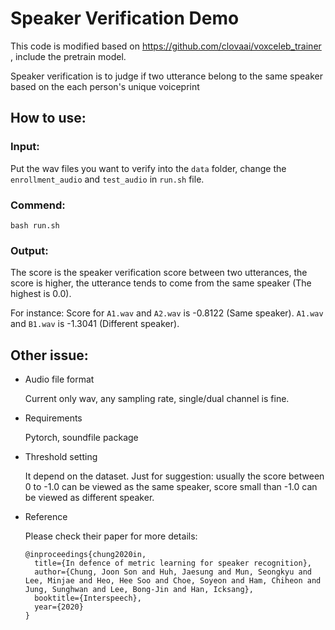 # Speaker Verification Demo

This code is modified based on https://github.com/clovaai/voxceleb_trainer , include the pretrain model.

Speaker verification is to judge if two utterance belong to the same speaker based on the each person's unique voiceprint 

## How to use:
### Input: 
  
  Put the wav files you want to verify into the `data` folder, change the `enrollment_audio` and `test_audio` in `run.sh` file.

### Commend:

```
bash run.sh
```

### Output: 
  
  The score is the speaker verification score between two utterances, the score is higher, the utterance tends to come from the same speaker (The highest is 0.0).  
  
  For instance: Score for `A1.wav` and `A2.wav` is -0.8122 (Same speaker).  `A1.wav` and `B1.wav` is -1.3041 (Different speaker).

## Other issue:

- Audio file format

	Current only wav, any sampling rate, single/dual channel is fine. 

- Requirements

	Pytorch, soundfile package

- Threshold setting

	It depend on the dataset. Just for suggestion: usually the score between 0 to -1.0 can be viewed as the same speaker, score small than -1.0 can be viewed as different speaker.

- Reference

	Please check their paper for more details:

	```
	@inproceedings{chung2020in,
	  title={In defence of metric learning for speaker recognition},
	  author={Chung, Joon Son and Huh, Jaesung and Mun, Seongkyu and Lee, Minjae and Heo, Hee Soo and Choe, Soyeon and Ham, Chiheon and Jung, Sunghwan and Lee, Bong-Jin and Han, Icksang},
	  booktitle={Interspeech},
	  year={2020}
	}
	```
